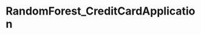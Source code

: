 # RandomForest_CreditCardApplication
<h3 Credit score cards are a common risk control method in the financial industry. It uses personal information and data submitted by credit card applicants to predict the probability of future defaults and credit card borrowings. The bank is able to decide whether to issue a credit card to the applicant. Credit scores can objectively quantify the magnitude of risk.</h3>
<h3 Use Random Forest to parse only important attributes for the model out of all the columns. These are the one that influences decision the most in successful credit card applications. Then apply XGBoost with K-fold Cross Validation to build a model to predict succesful credit card applications. Use the hyperparameter values as needed for formulation of the model.</h3>
<h3 Apply XGBoost with K-fold Cross Validation to build a model to predict succesful credit card applications.</h3>
